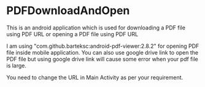 # PDFDownloadAndOpen
This is an android application which is used for downloading a PDF file using PDF URL or opening a PDF file using PDF URL

I am using "com.github.barteksc:android-pdf-viewer:2.8.2" for opening PDF file inside mobile application.
You can also use google drive link to open the PDF file but using google drive link will cause some error when your pdf file is large.


You need to change the URL in Main Activity as per your requirement.
